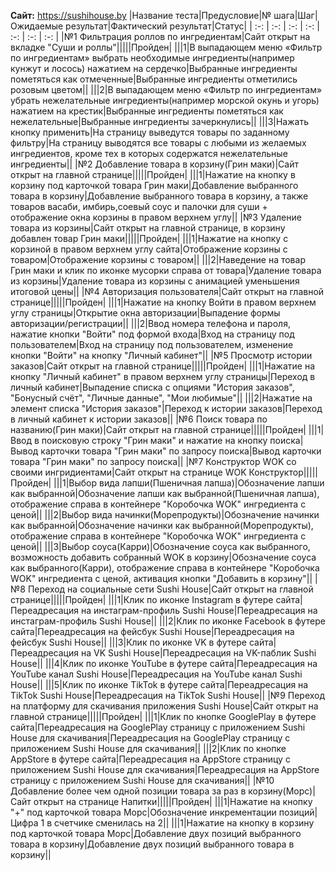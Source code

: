 **Сайт:** https://sushihouse.by
|Название теста|Предусловие|№ шага|Шаг|Ожидаемые результат|Фактический результат|Статус|
| :-: | :-: | :-: | :-: | :-: | :-: | :-: |
|№1 Фильтрация роллов по ингредиентам|Сайт открыт на вкладке "Суши и роллы"|||||Пройден|
|||1|В выпадающем меню «Фильтр по ингредиентам» выбрать необходимые ингредиенты(например кунжут и лосось) нажатием на сердечко|Выбранные ингредиенты пометяться как отмеченные|Выбранные ингредиенты отметились розовым цветом||
|||2|В выпадающем меню «Фильтр по ингредиентам» убрать нежелательные ингредиенты(например морской окунь и угорь) нажатием на крестик|Выбранные ингредиенты пометяться как нежелательные|Выбранные ингредиенты зачеркнулись||
|||3|Нажать кнопку применить|На страницу выведутся товары по заданному фильтру|На страницу выводятся все товары с любыми из желаемых ингредиентов, кроме тех в которых содержатся нежелательные ингредиенты||
|№2 Добавление товара в корзину(Грин маки)|Сайт открыт на главной странице|||||Пройден|
|||1|Нажатие на кнопку в корзину под карточкой товара Грин маки|Добавление выбранного товара в корзину|Добавление выбранного товара в корзину, а также товаров васаби, имбирь,соевый соус и палочки для суши + отображение окна корзины в правом верхнем углу||
|№3 Удаление товара из корзины|Сайт открыт на главной странице, в корзину добавлен товар Грин маки|||||Пройден|
|||1|Нажатие на кнопку с корзиной в правом верхнем углу сайта|Отображение корзины с товаром|Отображение корзины с товаром||
|||2|Наведение на товар Грин маки и клик по иконке мусорки справа от товара|Удаление товара из корзины|Удаление товара из корзины с анимацией уменьшения итоговой цены||
|№4 Авторизация пользователя|Сайт открыт на главной странице|||||Пройден|
|||1|Нажатие на кнопку Войти в правом верхнем углу страницы|Открытие окна авторизации|Выпадение формы авторизации/регистрации||
|||2|Ввод номера телефона и пароля, нажатие кнопки "Войти" под формой входа|Вход на страницу под пользователем|Вход на страницу под пользователем, изменение кнопки "Войти" на кнопку "Личный кабинет"||
|№5 Просмотр истории заказов|Сайт открыт на главной странице|||||Пройден|
|||1|Нажатие на кнопку "Личный кабинет" в правом верхнем углу страницы|Переход в личный кабинет|Выпадение списка с опциями "История заказов", "Бонусный счёт", "Личные данные", "Мои любимые"||
|||2|Нажатие на элемент списка "История заказов"|Переход к истории заказов|Переход в личный кабинет к истории заказов||
|№6 Поиск товара по названию(Грин маки)|Сайт открыт на главной странице|||||Пройден|
|||1|Ввод в поисковую строку "Грин маки" и нажатие на кнопку поиска|Вывод карточки товара "Грин маки" по запросу поиска|Вывод карточки товара "Грин маки" по запросу поиска||
|№7 Конструктор WOK со своими ингридиентами|Сайт открыт на странице WOK Конструктор|||||Пройден|
|||1|Выбор вида лапши(Пшеничная лапша)|Обозначение лапши как выбранной|Обозначение лапши как выбранной(Пшеничная лапша), отображение справа в контейнере "Коробочка WOK" ингредиента с ценой||
|||2|Выбор вида начинки(Морепродукты)|Обозначение начинки как выбранной|Обозначение начинки как выбранной(Морепродукты), отображение справа в контейнере "Коробочка WOK" ингредиента с ценой||
|||3|Выбор соуса(Карри)|Обозначение соуса как выбранного, возможность добавить собранный WOK в корзину|Обозначение соуса как выбранного(Карри), отображение справа в контейнере "Коробочка WOK" ингредиента с ценой, активация кнопки "Добавить в корзину"||
|№8 Переход на социальные сети Sushi House|Сайт открыт на главной странице|||||Пройден|
|||1|Клик по иконке Instagram в футере сайта|Переадресация на инстаграм-профиль Sushi House|Переадресация на инстаграм-профиль Sushi House||
|||2|Клик по иконке Facebook в футере сайта|Переадресация на фейсбук Sushi House|Переадресация на фейсбук Sushi House||
|||3|Клик по иконке VK в футере сайта|Переадресация на VK Sushi House|Переадресация на VK-паблик Sushi House||
|||4|Клик по иконке YouTube в футере сайта|Переадресация на YouTube канал Sushi House|Переадресация на YouTube канал Sushi House||
|||5|Клик по иконке TikTok в футере сайта|Переадресация на TikTok Sushi House|Переадресация на TikTok Sushi House||
|№9 Переход на платформу для скачивания приложения Sushi House|Сайт открыт на главной странице|||||Пройден|
|||1|Клик по кнопке GooglePlay в футере сайта|Переадресация на GooglePlay страницу с приложением Sushi House для скачивания|Переадресация на GooglePlay страницу с приложением Sushi House для скачивания||
|||2|Клик по кнопке AppStore в футере сайта|Переадресация на AppStore страницу с приложением Sushi House для скачивания|Переадресация на AppStore страницу с приложением Sushi House для скачивания||
|№10 Добавление более чем одной позиции товара за раз в корзину(Морс)|Сайт открыт на странице Напитки|||||Пройден|
|||1|Нажатие на кнопку "+" под карточкой товара Морс|Обозначение инкрементации позиций|Цифра 1 в счетчике сменилась на 2||
|||1|Нажатие на кнопку в корзину под карточкой товара Морс|Добавление двух позиций выбранного товара в корзину|Добавление двух позиций выбранного товара в корзину||

